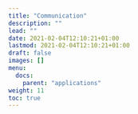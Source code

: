 ```yaml
---
title: "Communication"
description: ""
lead: ""
date: 2021-02-04T12:10:21+01:00
lastmod: 2021-02-04T12:10:21+01:00
draft: false
images: []
menu:
  docs:
    parent: "applications"
weight: 11
toc: true
---
```

